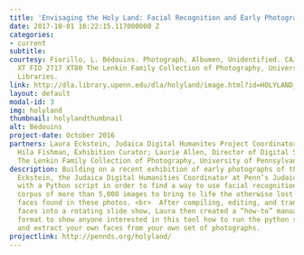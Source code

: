 ```yaml
---
title: 'Envisaging the Holy Land: Facial Recognition and Early Photography'
date: 2017-10-01 16:22:15.117000000 Z
categories:
- current
subtitle: 
courtesy: Fiorillo, L. Bédouins. Photograph, Albumen, Unidentified. CAJS Image Collection
  XT FIO 2717 XT80 The Lenkin Family Collection of Photography, University of Pennsylvania
  Libraries.
link: http://dla.library.upenn.edu/dla/holyland/image.html?id=HOLYLAND_lenkin_2717&
layout: default
modal-id: 3
img: holyland
thumbnail: holylandthumbnail
alt: Bédouins
project-date: October 2016
partners: Laura Eckstein, Judaica Digital Humanites Project Coordinator and tool designer;
  Hila Fishman, Exhibition Curator; Laurie Allen, Director of Digital Scholarship;
  The Lenkin Family Collection of Photography, University of Pennsylvania Libraries.
description: Building on a recent exhibition of early photographs of the Holy, Laura
  Eckstein, the Judaica Digital Humanities Coordinator at Penn’s Judaica DH lab, experimented
  with a Python script in order to find a way to use facial recognition to comb a
  corpus of more than 5,000 images to bring to life the otherwise lost individual
  faces found in these photos. <br>  After compiling, editing, and transforming these
  faces into a rotating slide show, Laura then created a “how-to” manual in video
  format to show anyone interested in this tool how to run the python script she created
  and extract your own faces from your own set of photographs.
projectlink: http://pennds.org/holyland/
---
```


